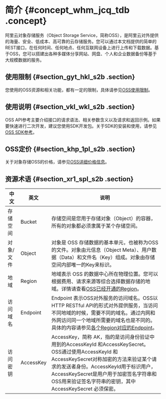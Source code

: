 # 简介 {#concept_whm_jcq_tdb .concept}

阿里云对象存储服务（Object Storage Service，简称OSS），是阿里云对外提供的海量、安全、低成本、高可靠的云存储服务。您可以通过本文档提供的简单的REST接口，在任何时间、任何地点、任何互联网设备上进行上传和下载数据。基于OSS，您可以搭建出各种多媒体分享网站、网盘、个人和企业数据备份等基于大规模数据的服务。

## 使用限制 {#section_gyt_hkl_s2b .section}

您使用的OSS资源和相关功能，都有一定的限制，具体请参见[OSS使用限制](../../../../../intl.zh-CN/产品简介/使用限制.md#)。

## 使用说明 {#section_vkl_wkl_s2b .section}

OSS API参考主要介绍接口的请求语法、相关参数含义以及请求和返回示例。如果要快速进行二次开发，建议您使用SDK开发包。关于SDK的安装和使用，请参见[OSS SDK参考](https://help.aliyun.com/document_detail/52834.html)。

## OSS定价 {#section_khp_1pl_s2b .section}

关于对象存储OSS的价格，请参见[OSS详细价格信息](https://www.alibabacloud.com/product/oss#pricing)。

## 资源术语 {#section_xr1_spl_s2b .section}

|中文|英文|说明|
|--|--|--|
|存储空间|Bucket|存储空间是您用于存储对象（Object）的容器，所有的对象都必须隶属于某个存储空间。|
|对象/文件|Object|对象是 OSS 存储数据的基本单元，也被称为OSS的文件。对象由元信息（Object Meta）、用户数据（Data）和文件名（Key）组成。对象由存储空间内部唯一的Key来标识。|
|地域|Region|地域表示 OSS 的数据中心所在物理位置。您可以根据费用、请求来源等综合选择数据存储的地域。详情请查看[OSS已经开通的Region](../../../../../intl.zh-CN/开发指南/访问域名（Endpoint）/访问域名和数据中心.md#)。|
|访问域名|Endpoint|Endpoint 表示OSS对外服务的访问域名。OSS以HTTP RESTful API的形式对外提供服务，当访问不同地域的时候，需要不同的域名。通过内网和外网访问同一个地域所需要的域名也是不同的。具体的内容请参见[各个Region对应的Endpoint](../../../../../intl.zh-CN/开发指南/访问域名（Endpoint）/访问域名和数据中心.md#)。|
|访问密钥|AccessKey|AccessKey，简称 AK，指的是访问身份验证中用到的AccessKeyId 和AccessKeySecret。OSS通过使用AccessKeyId 和AccessKeySecret对称加密的方法来验证某个请求的发送者身份。AccessKeyId用于标识用户，AccessKeySecret是用户用于加密签名字符串和OSS用来验证签名字符串的密钥，其中AccessKeySecret 必须保密。|

